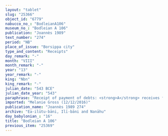 ```yaml
---
layout: "tablet"
slug: "25366"
object_id: "6779"
nabucco_no_: "BodleianA106"
museum_no_: "Bodleian A 106"
publication: "Joannès 1989"
text_number: "274"
period: "NB"
place_of_issue: "Borsippa city"
type_and_content: "Receipts"
day_remark: "-"
month: "VIII"
month_remark: "-"
year: "13"
year_remark: "-"
king: "Nbn"
king_remark: "-"
julian_date: "543 BCE"
julian_date_year: "543"
paraphrase: "Receipt of payment of debts: <strong>A</strong> receives from <strong>B</strong> 3 kor (540 l) of dates and 1 shekel of silver. This is the partial payment according to the promissory note (<em>u&rsquo;iltu</em>) of <strong>A </strong>concerning in sum 9 kor (1,620 l) of dates and 1 shekel of silver. 1 witness and the scribe.<br /> &nbsp;<br /> <strong>A</strong> = Nab&ucirc;-rēṣūa; <strong>B</strong> = Nādinu/Lūṣi-ana-nūri//Ilī-bāni; Scribe = Nab&ucirc;-lē&rsquo;i/Nab&ucirc;-ēṭir-nap&scaron;āti//Naggāru<br /> &nbsp;"
imported: "Melanie Gross (12/12/2016)"
publication_name: "Joannès 1989 274"
archive: "Ea-ilūtu-bāni, Ilī-bāni and Nanāhu"
day_babylonian_: "16"
title: "Bodleian A 106"
previous_item: "25369"
---
```

